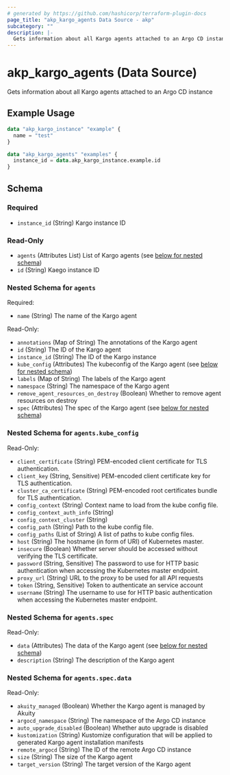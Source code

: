 ```yaml
---
# generated by https://github.com/hashicorp/terraform-plugin-docs
page_title: "akp_kargo_agents Data Source - akp"
subcategory: ""
description: |-
  Gets information about all Kargo agents attached to an Argo CD instance
---
```


# akp_kargo_agents (Data Source)

Gets information about all Kargo agents attached to an Argo CD instance

## Example Usage

```terraform
data "akp_kargo_instance" "example" {
  name = "test"
}

data "akp_kargo_agents" "examples" {
  instance_id = data.akp_kargo_instance.example.id
}
```

<!-- schema generated by tfplugindocs -->
## Schema

### Required

- `instance_id` (String) Kargo instance ID

### Read-Only

- `agents` (Attributes List) List of Kargo agents (see [below for nested schema](#nestedatt--agents))
- `id` (String) Kaego instance ID

<a id="nestedatt--agents"></a>
### Nested Schema for `agents`

Required:

- `name` (String) The name of the Kargo agent

Read-Only:

- `annotations` (Map of String) The annotations of the Kargo agent
- `id` (String) The ID of the Kargo agent
- `instance_id` (String) The ID of the Kargo instance
- `kube_config` (Attributes) The kubeconfig of the Kargo agent (see [below for nested schema](#nestedatt--agents--kube_config))
- `labels` (Map of String) The labels of the Kargo agent
- `namespace` (String) The namespace of the Kargo agent
- `remove_agent_resources_on_destroy` (Boolean) Whether to remove agent resources on destroy
- `spec` (Attributes) The spec of the Kargo agent (see [below for nested schema](#nestedatt--agents--spec))

<a id="nestedatt--agents--kube_config"></a>
### Nested Schema for `agents.kube_config`

Read-Only:

- `client_certificate` (String) PEM-encoded client certificate for TLS authentication.
- `client_key` (String, Sensitive) PEM-encoded client certificate key for TLS authentication.
- `cluster_ca_certificate` (String) PEM-encoded root certificates bundle for TLS authentication.
- `config_context` (String) Context name to load from the kube config file.
- `config_context_auth_info` (String)
- `config_context_cluster` (String)
- `config_path` (String) Path to the kube config file.
- `config_paths` (List of String) A list of paths to kube config files.
- `host` (String) The hostname (in form of URI) of Kubernetes master.
- `insecure` (Boolean) Whether server should be accessed without verifying the TLS certificate.
- `password` (String, Sensitive) The password to use for HTTP basic authentication when accessing the Kubernetes master endpoint.
- `proxy_url` (String) URL to the proxy to be used for all API requests
- `token` (String, Sensitive) Token to authenticate an service account
- `username` (String) The username to use for HTTP basic authentication when accessing the Kubernetes master endpoint.


<a id="nestedatt--agents--spec"></a>
### Nested Schema for `agents.spec`

Read-Only:

- `data` (Attributes) The data of the Kargo agent (see [below for nested schema](#nestedatt--agents--spec--data))
- `description` (String) The description of the Kargo agent

<a id="nestedatt--agents--spec--data"></a>
### Nested Schema for `agents.spec.data`

Read-Only:

- `akuity_managed` (Boolean) Whether the Kargo agent is managed by Akuity
- `argocd_namespace` (String) The namespace of the Argo CD instance
- `auto_upgrade_disabled` (Boolean) Whether auto upgrade is disabled
- `kustomization` (String) Kustomize configuration that will be applied to generated Kargo agent installation manifests
- `remote_argocd` (String) The ID of the remote Argo CD instance
- `size` (String) The size of the Kargo agent
- `target_version` (String) The target version of the Kargo agent
